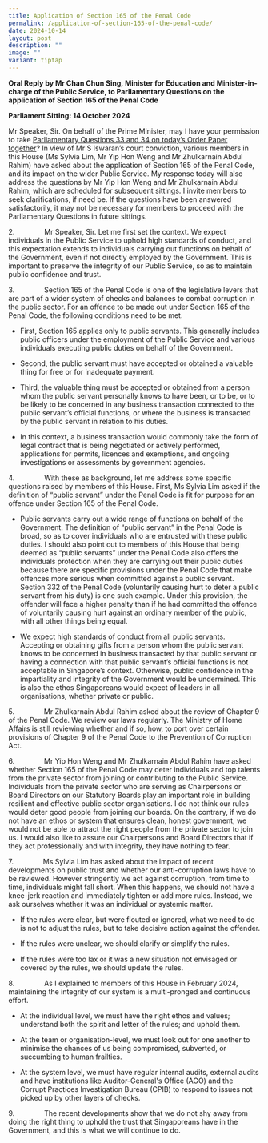 ```yaml
---
title: Application of Section 165 of the Penal Code
permalink: /application-of-section-165-of-the-penal-code/
date: 2024-10-14
layout: post
description: ""
image: ""
variant: tiptap
---
```

<p><strong>Oral Reply by Mr Chan Chun Sing, Minister for Education and Minister-in-charge of the Public Service, to Parliamentary Questions on the application of Section 165 of the Penal Code</strong>
</p>
<p></p>
<p><strong>Parliament Sitting: 14 October 2024</strong>
</p>
<p></p>
<p>Mr Speaker, Sir. On behalf of the Prime Minister, may I have your permission
to take <a href="https://www.parliament.gov.sg/docs/default-source/order-paper/orderpaper---14-oct-2024.pdf" rel="noopener nofollow" target="_blank">Parliamentary Questions 33 and 34 on today’s Order Paper together</a>?
In view of Mr S Iswaran’s court conviction, various members in this House
(Ms Sylvia Lim, Mr Yip Hon Weng and Mr Zhulkarnain Abdul Rahim) have asked
about the application of Section 165 of the Penal Code, and its impact
on the wider Public Service. My response today will also address the questions
by Mr Yip Hon Weng and Mr Zhulkarnain Abdul Rahim, which are scheduled
for subsequent sittings. I invite members to seek clarifications, if need
be. If the questions have been answered satisfactorily, it may not be necessary
for members to proceed with the Parliamentary Questions in future sittings.</p>
<p></p>
<p>2.&nbsp;&nbsp;&nbsp;&nbsp;&nbsp;&nbsp;&nbsp;&nbsp;&nbsp;&nbsp;&nbsp;&nbsp;&nbsp;&nbsp;
Mr Speaker, Sir. Let me first set the context. We expect individuals in
the Public Service to uphold high standards of conduct, and this expectation
extends to individuals carrying out functions on behalf of the Government,
even if not directly employed by the Government. This is important to preserve
the integrity of our Public Service, so as to maintain public confidence
and trust.</p>
<p></p>
<p>3.&nbsp;&nbsp;&nbsp;&nbsp;&nbsp;&nbsp;&nbsp;&nbsp;&nbsp;&nbsp;&nbsp;&nbsp;&nbsp;&nbsp;
Section 165 of the Penal Code is one of the legislative levers that are
part of a wider system of checks and balances to combat corruption in the
public sector. For an offence to be made out under Section 165 of the Penal
Code, the following conditions need to be met.</p>
<ul data-tight="true" class="tight">
<li>
<p>First, Section 165 applies only to public servants. This generally includes
public officers under the employment of the Public Service and various
individuals executing public duties on behalf of the Government.</p>
<p></p>
</li>
<li>
<p>Second, the public servant must have accepted or obtained a valuable thing
for free or for inadequate payment.</p>
<p></p>
</li>
<li>
<p>Third, the valuable thing must be accepted or obtained from a person whom
the public servant personally knows to have been, or to be, or to be likely
to be concerned in any business transaction connected to the public servant’s
official functions, or where the business is transacted by the public servant
in relation to his duties.</p>
<p></p>
</li>
<li>
<p>In this context, a business transaction would commonly take the form of
legal contract that is being negotiated or actively performed, applications
for permits, licences and exemptions, and ongoing investigations or assessments
by government agencies.</p>
</li>
</ul>
<p></p>
<p>4.&nbsp;&nbsp;&nbsp;&nbsp;&nbsp;&nbsp;&nbsp;&nbsp;&nbsp;&nbsp;&nbsp;&nbsp;&nbsp;&nbsp;
With these as background, let me address some specific questions raised
by members of this House. First, Ms Sylvia Lim asked if the definition
of “public servant” under the Penal Code is fit for purpose for an offence
under Section 165 of the Penal Code.</p>
<p></p>
<ul data-tight="true" class="tight">
<li>
<p>Public servants carry out a wide range of functions on behalf of the Government.
The definition of “public servant” in the Penal Code is broad, so as to
cover individuals who are entrusted with these public duties. I should
also point out to members of this House that being deemed as “public servants”
under the Penal Code also offers the individuals protection when they are
carrying out their public duties because there are specific provisions
under the Penal Code that make offences more serious when committed against
a public servant. Section 332 of the Penal Code (voluntarily causing hurt
to deter a public servant from his duty) is one such example. Under this
provision, the offender will face a higher penalty than if he had committed
the offence of voluntarily causing hurt against an ordinary member of the
public, with all other things being equal.</p>
<p></p>
</li>
<li>
<p>We expect high standards of conduct from all public servants. Accepting
or obtaining gifts from a person whom the public servant knows to be concerned
in business transacted by that public servant or having a connection with
that public servant’s official functions is not acceptable in Singapore’s
context. Otherwise, public confidence in the impartiality and integrity
of the Government would be undermined. This is also the ethos Singaporeans
would expect of leaders in all organisations, whether private or public.</p>
<p></p>
</li>
</ul>
<p>5.&nbsp;&nbsp;&nbsp;&nbsp;&nbsp;&nbsp;&nbsp;&nbsp;&nbsp;&nbsp;&nbsp;&nbsp;&nbsp;&nbsp;
Mr Zhulkarnain Abdul Rahim asked about the review of Chapter 9 of the Penal
Code. We review our laws regularly. The Ministry of Home Affairs is still
reviewing whether and if so, how, to port over certain provisions of Chapter
9 of the Penal Code to the Prevention of Corruption Act.</p>
<p>6.&nbsp;&nbsp;&nbsp;&nbsp;&nbsp;&nbsp;&nbsp;&nbsp;&nbsp;&nbsp;&nbsp;&nbsp;&nbsp;&nbsp;
Mr Yip Hon Weng and Mr Zhulkarnain Abdul Rahim have asked whether Section
165 of the Penal Code may deter individuals and top talents from the private
sector from joining or contributing to the Public Service. Individuals
from the private sector who are serving as Chairpersons or Board Directors
on our Statutory Boards play an important role in building resilient and
effective public sector organisations. I do not think our rules would deter
good people from joining our boards. On the contrary, if we do not have
an ethos or system that ensures clean, honest government, we would not
be able to attract the right people from the private sector to join us.
I would also like to assure our Chairpersons and Board Directors that if
they act professionally and with integrity, they have nothing to fear.</p>
<p>7.&nbsp;&nbsp;&nbsp;&nbsp;&nbsp;&nbsp;&nbsp;&nbsp;&nbsp;&nbsp;&nbsp;&nbsp;&nbsp;&nbsp;
Ms Sylvia Lim has asked about the impact of recent developments on public
trust and whether our anti-corruption laws have to be reviewed. However
stringently we act against corruption, from time to time, individuals might
fall short. When this happens, we should not have a knee-jerk reaction
and immediately tighten or add more rules. Instead, we ask ourselves whether
it was an individual or systemic matter.</p>
<ul data-tight="true" class="tight">
<li>
<p>If the rules were clear, but were flouted or ignored, what we need to
do is not to adjust the rules, but to take decisive action against the
offender.</p>
</li>
<li>
<p>If the rules were unclear, we should clarify or simplify the rules.</p>
</li>
<li>
<p>If the rules were too lax or it was a new situation not envisaged or covered
by the rules, we should update the rules.</p>
<p></p>
</li>
</ul>
<p>8.&nbsp;&nbsp;&nbsp;&nbsp;&nbsp;&nbsp;&nbsp;&nbsp;&nbsp;&nbsp;&nbsp;&nbsp;&nbsp;&nbsp;
As I explained to members of this House in February 2024, maintaining the
integrity of our system is a multi-pronged and continuous effort.</p>
<ul data-tight="true" class="tight">
<li>
<p>At the individual level, we must have the right ethos and values; understand
both the spirit and letter of the rules; and uphold them.</p>
</li>
<li>
<p>At the team or organisation-level, we must look out for one another to
minimise the chances of us being compromised, subverted, or succumbing
to human frailties.</p>
</li>
<li>
<p>At the system level, we must have regular internal audits, external audits
and have institutions like Auditor-General's Office (AGO) and the Corrupt
Practices Investigation Bureau (CPIB) to respond to issues not picked up
by other layers of checks.</p>
<p></p>
</li>
</ul>
<p>9.&nbsp;&nbsp;&nbsp;&nbsp;&nbsp;&nbsp;&nbsp;&nbsp;&nbsp;&nbsp;&nbsp;&nbsp;&nbsp;&nbsp;
The recent developments show that we do not shy away from doing the right
thing to uphold the trust that Singaporeans have in the Government, and
this is what we will continue to do.</p>
<p></p>